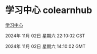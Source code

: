 # 学习中心 colearnhub
[学习中心](http://219.139.197.74:56308/colearnhub/)

2024年 11月 02日 星期六 22:10:02 CST

2024年 11月 02日 星期六 14:10:02 GMT
